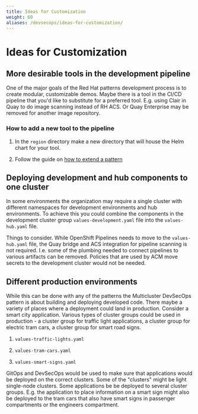 ```yaml
---
title: Ideas for Customization
weight: 60
aliases: /devsecops/ideas-for-customization/
---
```


# Ideas for Customization

## More desirable tools in the development pipeline

One of the major goals of the Red Hat patterns development process is to create modular, customizable demos. Maybe there is a tool in the CI/CD pipeline that you'd like to substitute for a preferred tool. E.g. using Clair in Quay to do image scanning instead of RH ACS. Or Quay Enterprise may be removed for another image repository. 

### How to add a new tool to the pipeline

1. In the `region` directory make a new directory that will house the Helm chart for your tool.

1. Follow the guide on [how to extend a pattern](/contribute/extending-a-pattern/)

## Deploying development and hub components to one cluster

In some environments the organization may require a single cluster with different namespaces for development environments and hub environments. To achieve this you could combine the components in the development cluster group `values-development.yaml` file into the `values-hub.yaml` file. 

Things to consider. While OpenShift Pipelines needs to move to the `values-hub.yaml` file, the Quay bridge and ACS integration for pipeline scanning is not required. I.e. some of the plumbing needed to connect pipelines to various artifacts can be removed. Policies that are used by ACM move secrets to the development cluster would not be needed.

## Different production environments

While this can be done with any of the patterns the Multicluster DevSecOps pattern is about building and deploying developed code. There maybe a variety of places where a deployment could land in production. Consider a smart city application. Various types of cluster groups could be used in production - a cluster group for traffic light applications, a cluster group for electric tram cars, a cluster group for smart road signs. 

1. `values-traffic-lights.yaml`

1. `values-tram-cars.yaml`

1. `values-smart-signs.yaml`

GitOps and DevSecOps would be used to make sure that applications would be deployed on the correct clusters. Some of the "clusters" might be light single-node clusters.  Some applications be be deployed to several cluster groups. E.g. the application to place information on a smart sign might also be deployed to the tram cars that also have smart signs in passenger compartments or the engineers compartment.
